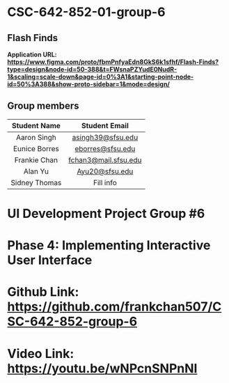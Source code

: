 # CSC-642-852-01-group-6

## Flash Finds
**Application URL: <https://www.figma.com/proto/fbmPnfyaEdn8GkS6k1sfhf/Flash-Finds?type=design&node-id=50-388&t=FWsnaPZYudE0NudR-1&scaling=scale-down&page-id=0%3A1&starting-point-node-id=50%3A388&show-proto-sidebar=1&mode=design/>**

## Group members

| Student Name | Student Email | 
| :----------: | :-----------: | 
|   Aaron Singh   | asingh39@sfsu.edu  |  
|   Eunice Borres   | eborres@sfsu.edu | 
|   Frankie Chan   | fchan3@mail.sfsu.edu | 
|   Alan Yu   | Ayu20@sfsu.edu  | 
|   Sidney Thomas   | Fill info  |


#  UI Development Project Group #6
# Phase 4: Implementing Interactive User Interface
# Github Link: https://github.com/frankchan507/CSC-642-852-group-6
# Video Link: [https://youtu.be/wNPcnSNPnNI ](https://youtu.be/wNPcnSNPnNI)

